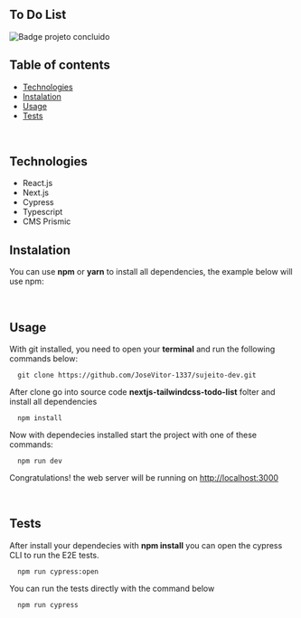 ## To Do List

![Badge projeto concluido](https://img.shields.io/badge/Status-Projeto%20concluido-blue)

## Table of contents

- [Technologies](#technologies)
- [Instalation](#instalation)
- [Usage](#usage)
- [Tests](#tests)

<br />

## Technologies

- React.js
- Next.js
- Cypress
- Typescript
- CMS Prismic

## Instalation

You can use **npm** or **yarn** to install all dependencies, the example below will use npm:

<br />

## Usage

With git installed, you need to open your **terminal** and run the following commands below:

```
  git clone https://github.com/JoseVitor-1337/sujeito-dev.git
```

After clone go into source code **nextjs-tailwindcss-todo-list** folter and install all dependencies

```
  npm install
```

Now with dependecies installed start the project with one of these commands:

```
  npm run dev
```

Congratulations! the web server will be running on [http://localhost:3000](http://localhost:3000)

<br />

## Tests

After install your dependecies with **npm install** you can open the cypress CLI to run the E2E tests.

```
  npm run cypress:open
```

You can run the tests directly with the command below

```
  npm run cypress
```
